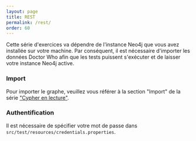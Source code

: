 ```yaml
---
layout: page
title: REST
permalink: /rest/
order: 60
---
```


Cette série d'exercices va dépendre de l'instance Neo4j que vous avez installée
sur votre machine. Par conséquent, il est nécessaire d'importer les données
Doctor Who afin que les tests puissent s'exécuter et de laisser votre instance 
Neo4j active.

### Import

Pour importer le graphe, veuillez vous référer à la section "Import" de la série
["Cypher en lecture"](../cypher_reading/).

### Authentification

Il est nécessaire de spécifier votre mot de passe dans `src/test/resources/credentials.properties`.